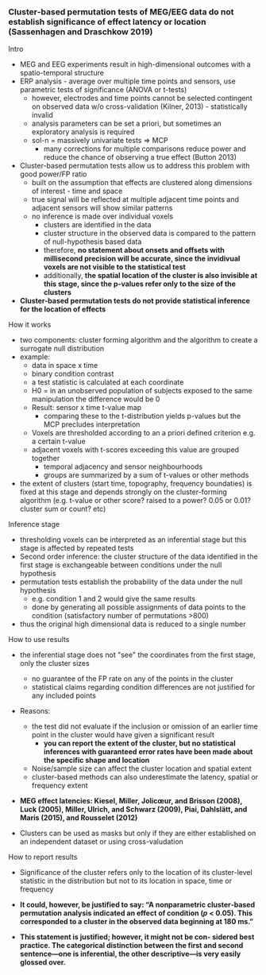 ### Cluster‐based permutation tests of MEG/EEG data do not establish significance of effect latency or location (Sassenhagen and Draschkow 2019)

Intro

- MEG and EEG experiments result in high-dimensional outcomes with a spatio-temporal structure
- ERP analysis - average over multiple time points and sensors, use parametric tests of significance (ANOVA or t-tests)
  - however, electrodes and time points cannot be selected contingent on observed data w/o cross-validation (Kilner, 2013) - statistically invalid
  - analysis parameters can be set a priori, but sometimes an exploratory analysis is required
  - sol-n = massively univariate tests => MCP
    - many corrections for multiple comparisons reduce power and reduce the chance of observing a true effect (Button 2013)
- Cluster-based permutation tests allow us to address this problem with good power/FP ratio
  - built on the assumption that effects are clustered along dimensions of interest - time and space
  - true signal will be reflected at multiple adjacent time points and adjacent sensors will show similar patterns
  - no inference is made over individual voxels
    - clusters are identified in the data
    - cluster structure in the observed data is compared to the pattern of null-hypothesis based data
    - therefore, **no statement about onsets and offsets with millisecond precision will be accurate, since the invidivual voxels are not visible to the statistical test**
    - additionally, **the spatial location of the cluster is also invisible at this stage, since the p-values refer only to the size of the clusters**
- **Cluster-based permutation tests do not provide statistical inference for the location of effects**

How it works

- two components: cluster forming algorithm and the algorithm to create a surrogate null distribution
- example:
  - data in space x time
  - binary condition contrast
  - a test statistic is calculated at each coordinate
  - H0 = in an unobserved population of subjects exposed to the same manipulation the difference would be 0
  - Result: sensor x time t-value map
    - comparing these to the t-distribution yields p-values but the MCP precludes interpretation
  - Voxels are thresholded according to an a priori defined criterion e.g. a certain t-value
  - adjacent voxels with t-scores exceeding this value are grouped together
    - temporal adjacency and sensor neighbourhoods 
    - groups are summarized by a sum of t-values or other methods 
- the extent of clusters (start time, topography, frequency boundaties) is fixed at this stage and depends strongly on the cluster-forming algorithm (e.g. t-value or other score? raised to a power? 0.05 or 0.01? cluster sum or count? etc)

Inference stage

- thresholding voxels can be interpreted as an inferential stage but this stage is affected by repeated tests
- Second order inference: the cluster structure of the data identified in the first stage is exchangeable between conditions under the null hypothesis
- permutation tests establish the probability of the data under the null hypothesis
  - e.g. condition 1 and 2 would give the same results
  - done by generating all possible assignments of data points to the condition (satisfactory number of permutations >800)
- thus the original high dimensional data is reduced to a single number

How to use results

- the inferential stage does not "see" the coordinates from the first stage, only the cluster sizes
  - no guarantee of the FP rate on any of the points in the cluster
  - statistical claims regarding condition differences are not justified for any included points
- Reasons:
  - the test did not evaluate if the inclusion or omission of an earlier time point in the cluster would have given a significant result
    - **you can report the extent of the cluster, but no statistical inferences with guaranteed error rates have been made about the specific shape and location**
  - Noise/sample size can affect the cluster location and spatial extent
  - cluster-based methods can also underestimate the latency, spatial or frequency extent

- **MEG effect latencies: Kiesel, Miller, Jolicœur, and Brisson (2008), Luck (2005), Miller, Ulrich, and Schwarz (2009), Piai, Dahlslätt, and Maris (2015), and Rousselet (2012)**

- Clusters can be used as masks but only if they are either established on an independent dataset or using cross-valudation

How to report results

- Significance of the cluster refers only to the location of its cluster-level statistic in the distribution but not to its location in space, time or frequency

- **It could, however, be justified to say: “A nonparametric cluster‐based permutation analysis indicated an effect of condition (*p* < 0.05). This corresponded to a cluster in the observed data beginning at 180 ms.”**

- **This statement is justified; however, it might not be con- sidered best practice. The categorical distinction between the first and second sentence—one is inferential, the other descriptive—is very easily glossed over.**

  

  